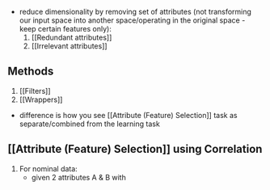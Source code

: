 - reduce dimensionality by removing set of attributes (not transforming our input space into another space/operating in the original space - keep certain features only):
	1. [[Redundant attributes]]
	2. [[Irrelevant attributes]]
## Methods
1. [[Filters]]
2. [[Wrappers]]
- difference is how you see [[Attribute (Feature) Selection]] task as separate/combined from the learning task
## [[Attribute (Feature) Selection]] using Correlation
1. For nominal data:
	- given 2 attributes A & B with